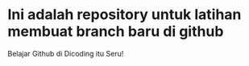# Ini adalah repository untuk latihan membuat branch baru di github
Belajar Github di Dicoding itu Seru!